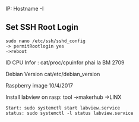 IP: Hostname -I

Set SSH Root Login
--------------------------

```
sudo nano /etc/ssh/sshd_config 
-> permitRootlogin yes
->reboot
```

ID CPU Infor : cat/proc/cpuinfor  phai la BM 2709

Debian Version cat/etc/debian_version

Raspberry image 10/4/2017

Install labview on rasp: tool ->makerhub ->LINX

```
Start: sudo systemctl start labview.service
status: sudo systemctl -l status labview.service


```